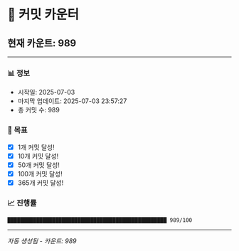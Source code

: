 # 🔢 커밋 카운터

## 현재 카운트: 989

---

### 📊 정보
- 시작일: 2025-07-03
- 마지막 업데이트: 2025-07-03 23:57:27
- 총 커밋 수: 989

### 🎯 목표
- [x] 1개 커밋 달성!
- [x] 10개 커밋 달성!
- [x] 50개 커밋 달성!
- [x] 100개 커밋 달성!
- [x] 365개 커밋 달성!

### 📈 진행률
```
██████████████████████████████████████████████████ 989/100
```

---
*자동 생성됨 - 카운트: 989*
